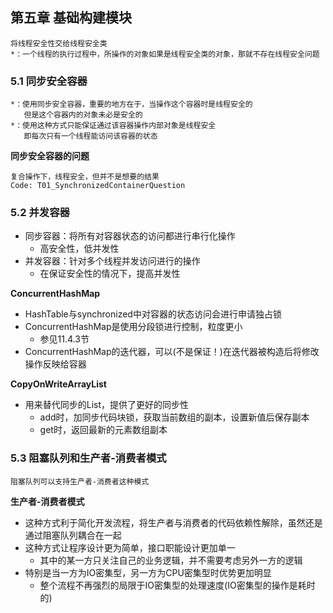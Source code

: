 ## 第五章 基础构建模块

```
将线程安全性交给线程安全类
*：一个线程的执行过程中，所操作的对象如果是线程安全类的对象，那就不存在线程安全问题
```

### 5.1 同步安全容器

```
*：使用同步安全容器，重要的地方在于，当操作这个容器时是线程安全的
   但是这个容器内的对象未必是安全的
*：使用这种方式只能保证通过该容器操作内部对象是线程安全
   即每次只有一个线程能访问该容器的状态
```

**同步安全容器的问题**

```
复合操作下，线程安全，但并不是想要的结果
Code: T01_SynchronizedContainerQuestion
```

### 5.2 并发容器

- 同步容器：将所有对容器状态的访问都进行串行化操作
    - 高安全性，低并发性
- 并发容器：针对多个线程并发访问进行的操作
    - 在保证安全性的情况下，提高并发性

**ConcurrentHashMap**

- HashTable与synchronized中对容器的状态访问会进行申请独占锁
- ConcurrentHashMap是使用分段锁进行控制，粒度更小
    - 参见11.4.3节
- ConcurrentHashMap的迭代器，可以(不是保证！)在迭代器被构造后将修改操作反映给容器

**CopyOnWriteArrayList**

- 用来替代同步的List，提供了更好的同步性
    - add时，加同步代码块锁，获取当前数组的副本，设置新值后保存副本
    - get时，返回最新的元素数组副本

### 5.3 阻塞队列和生产者-消费者模式

```
阻塞队列可以支持生产者-消费者这种模式
```

**生产者-消费者模式**

- 这种方式利于简化开发流程，将生产者与消费者的代码依赖性解除，虽然还是通过阻塞队列耦合在一起
- 这种方式让程序设计更为简单，接口职能设计更加单一
    - 其中的某一方只关注自己的业务逻辑，并不需要考虑另外一方的逻辑
- 特别是当一方为IO密集型，另一方为CPU密集型时优势更加明显
    - 整个流程不再强烈的局限于IO密集型的处理速度(IO密集型的操作是耗时的)


